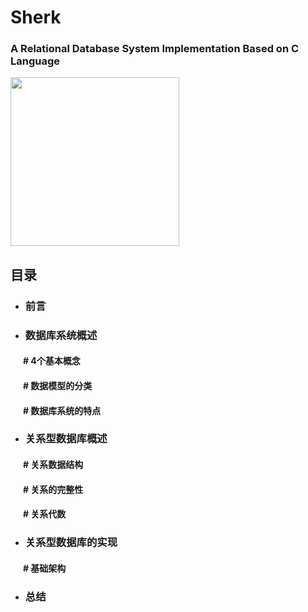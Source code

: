 # Sherk

### A Relational Database System Implementation Based on C Language

<img width="270px" src="https://github.com/Lvsi-China/Sherk/raw/master/extra/image/sherk.jpeg">

## 目录

- ### 前言

- ### 数据库系统概述

#### &nbsp;&nbsp;&nbsp;&nbsp;&nbsp; # 4个基本概念
#### &nbsp;&nbsp;&nbsp;&nbsp;&nbsp; # 数据模型的分类
#### &nbsp;&nbsp;&nbsp;&nbsp;&nbsp; # 数据库系统的特点


- ### 关系型数据库概述

#### &nbsp;&nbsp;&nbsp;&nbsp;&nbsp; # 关系数据结构
#### &nbsp;&nbsp;&nbsp;&nbsp;&nbsp; # 关系的完整性
#### &nbsp;&nbsp;&nbsp;&nbsp;&nbsp; # 关系代数


- ### 关系型数据库的实现
#### &nbsp;&nbsp;&nbsp;&nbsp;&nbsp; # 基础架构

- ### 总结
